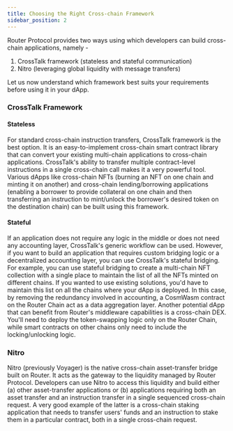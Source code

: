 ```yaml
---
title: Choosing the Right Cross-chain Framework
sidebar_position: 2
---
```


Router Protocol provides two ways using which developers can build cross-chain applications, namely -


1. CrossTalk framework (stateless and stateful communication)
2. Nitro (leveraging global liquidity with message transfers)

Let us now understand which framework best suits your requirements before using it in your dApp. 


### CrossTalk Framework
#### Stateless
For standard cross-chain instruction transfers, CrossTalk framework is the best option. It is an easy-to-implement cross-chain smart contract library that can convert your existing multi-chain applications to cross-chain applications. CrossTalk's ability to transfer multiple contract-level instructions in a single cross-chain call makes it a very powerful tool. Various dApps like cross-chain NFTs (burning an NFT on one chain and minting it on another) and cross-chain lending/borrowing applications (enabling a borrower to provide collateral on one chain and then transferring an instruction to mint/unlock the borrower's desired token on the destination chain) can be built using this framework.


#### Stateful
If an application does not require any logic in the middle or does not need any accounting layer, CrossTalk's generic workflow can be used. However, if you want to build an application that requires custom bridging logic or a decentralized accounting layer, you can use CrossTalk's stateful bridging. For example, you can use stateful bridging to create a multi-chain NFT collection with a single place to maintain the list of all the NFTs minted on different chains. If you wanted to use existing solutions, you'd have to maintain this list on all the chains where your dApp is deployed. In this case, by removing the redundancy involved in accounting, a CosmWasm contract on the Router Chain act as a data aggregation layer. Another potential dApp that can benefit from Router's middleware capabilities is a cross-chain DEX. You'll need to deploy the token-swapping logic only on the Router Chain, while smart contracts on other chains only need to include the locking/unlocking logic. 


### Nitro
Nitro (previously Voyager) is the native cross-chain asset-transfer bridge built on Router. It acts as the gateway to the liquidity managed by Router Protocol. Developers can use Nitro to access this liquidity and build either (a) other asset-transfer applications or (b) applications requiring both an asset transfer and an instruction transfer in a single sequenced cross-chain request. A very good example of the latter is a cross-chain staking application that needs to transfer users' funds and an instruction to stake them in a particular contract, both in a single cross-chain request. 
